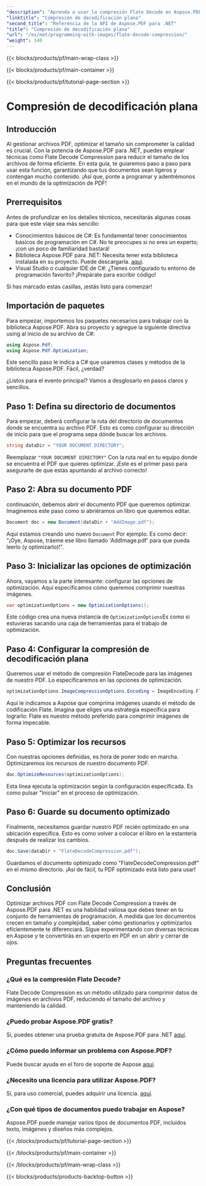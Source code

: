 ```yaml
---
"description": "Aprenda a usar la compresión Flate Decode en Aspose.PDF para .NET. Optimice el tamaño de sus archivos PDF eficientemente con esta guía paso a paso."
"linktitle": "Compresión de decodificación plana"
"second_title": "Referencia de la API de Aspose.PDF para .NET"
"title": "Compresión de decodificación plana"
"url": "/es/net/programming-with-images/flate-decode-compression/"
"weight": 140
---
```


{{< blocks/products/pf/main-wrap-class >}}

{{< blocks/products/pf/main-container >}}

{{< blocks/products/pf/tutorial-page-section >}}

# Compresión de decodificación plana

## Introducción

Al gestionar archivos PDF, optimizar el tamaño sin comprometer la calidad es crucial. Con la potencia de Aspose.PDF para .NET, puedes emplear técnicas como Flate Decode Compression para reducir el tamaño de los archivos de forma eficiente. En esta guía, te guiaremos paso a paso para usar esta función, garantizando que tus documentos sean ligeros y contengan mucho contenido. ¡Así que, ponte a programar y adentrémonos en el mundo de la optimización de PDF!

## Prerrequisitos

Antes de profundizar en los detalles técnicos, necesitarás algunas cosas para que este viaje sea más sencillo:

- Conocimientos básicos de C#: Es fundamental tener conocimientos básicos de programación en C#. No te preocupes si no eres un experto; ¡con un poco de familiaridad bastará!
- Biblioteca Aspose.PDF para .NET: Necesita tener esta biblioteca instalada en su proyecto. Puede descargarla. [aquí](https://releases.aspose.com/pdf/net/).
- Visual Studio o cualquier IDE de C#: ¿Tienes configurado tu entorno de programación favorito? ¡Prepárate para escribir código!

Si has marcado estas casillas, ¡estás listo para comenzar!

## Importación de paquetes

Para empezar, importemos los paquetes necesarios para trabajar con la biblioteca Aspose.PDF. Abra su proyecto y agregue la siguiente directiva using al inicio de su archivo de C#:

```csharp
using Aspose.Pdf;
using Aspose.Pdf.Optimization;
```

Este sencillo paso le indica a C# que usaremos clases y métodos de la biblioteca Aspose.PDF. Fácil, ¿verdad?

¿Listos para el evento principal? Vamos a desglosarlo en pasos claros y sencillos.

## Paso 1: Defina su directorio de documentos

Para empezar, deberá configurar la ruta del directorio de documentos donde se encuentra su archivo PDF. Esto es como configurar su dirección de inicio para que el programa sepa dónde buscar los archivos.

```csharp
string dataDir = "YOUR DOCUMENT DIRECTORY";
```
Reemplazar `"YOUR DOCUMENT DIRECTORY"` Con la ruta real en tu equipo donde se encuentra el PDF que quieres optimizar. ¡Este es el primer paso para asegurarte de que estás apuntando al archivo correcto!

## Paso 2: Abra su documento PDF

continuación, debemos abrir el documento PDF que queremos optimizar. Imaginemos este paso como si abriéramos un libro que queremos editar.

```csharp
Document doc = new Document(dataDir + "AddImage.pdf");
```
Aquí estamos creando uno nuevo `Document` Por ejemplo. Es como decir: "¡Oye, Aspose, tráeme ese libro llamado 'AddImage.pdf' para que pueda leerlo (y optimizarlo)!".

## Paso 3: Inicializar las opciones de optimización

Ahora, vayamos a la parte interesante: configurar las opciones de optimización. Aquí especificamos cómo queremos comprimir nuestras imágenes.

```csharp
var optimizationOptions = new OptimizationOptions();
```
Este código crea una nueva instancia de `OptimizationOptions`Es como si estuvieras sacando una caja de herramientas para el trabajo de optimización.

## Paso 4: Configurar la compresión de decodificación plana

Queremos usar el método de compresión FlateDecode para las imágenes de nuestro PDF. Lo especificaremos en las opciones de optimización.

```csharp
optimizationOptions.ImageCompressionOptions.Encoding = ImageEncoding.Flate;
```
Aquí le indicamos a Aspose que comprima imágenes usando el método de codificación Flate. Imagina que eliges una estrategia específica para lograrlo: Flate es nuestro método preferido para comprimir imágenes de forma impecable.

## Paso 5: Optimizar los recursos

Con nuestras opciones definidas, es hora de poner todo en marcha. Optimizaremos los recursos de nuestro documento PDF.

```csharp
doc.OptimizeResources(optimizationOptions);
```
Esta línea ejecuta la optimización según la configuración especificada. Es como pulsar "Iniciar" en el proceso de optimización.

## Paso 6: Guarde su documento optimizado

Finalmente, necesitamos guardar nuestro PDF recién optimizado en una ubicación específica. Esto es como volver a colocar el libro en la estantería después de realizar los cambios.

```csharp
doc.Save(dataDir + "FlateDecodeCompression.pdf");
```
Guardamos el documento optimizado como "FlateDecodeCompression.pdf" en el mismo directorio. ¡Así de fácil, tu PDF optimizado está listo para usar!

## Conclusión

Optimizar archivos PDF con Flate Decode Compression a través de Aspose.PDF para .NET es una habilidad valiosa que debes tener en tu conjunto de herramientas de programación. A medida que los documentos crecen en tamaño y complejidad, saber cómo gestionarlos y optimizarlos eficientemente te diferenciará. Sigue experimentando con diversas técnicas en Aspose y te convertirás en un experto en PDF en un abrir y cerrar de ojos.

## Preguntas frecuentes

### ¿Qué es la compresión Flate Decode?  
Flate Decode Compression es un método utilizado para comprimir datos de imágenes en archivos PDF, reduciendo el tamaño del archivo y manteniendo la calidad.

### ¿Puedo probar Aspose.PDF gratis?  
Sí, puedes obtener una prueba gratuita de Aspose.PDF para .NET [aquí](https://releases.aspose.com/).

### ¿Cómo puedo informar un problema con Aspose.PDF?  
Puede buscar ayuda en el foro de soporte de Aspose [aquí](https://forum.aspose.com/c/pdf/10).

### ¿Necesito una licencia para utilizar Aspose.PDF?  
Sí, para uso comercial, puedes adquirir una licencia. [aquí](https://purchase.aspose.com/buy).

### ¿Con qué tipos de documentos puedo trabajar en Aspose?  
Aspose.PDF puede manejar varios tipos de documentos PDF, incluidos texto, imágenes y diseños más complejos.

{{< /blocks/products/pf/tutorial-page-section >}}

{{< /blocks/products/pf/main-container >}}

{{< /blocks/products/pf/main-wrap-class >}}

{{< blocks/products/products-backtop-button >}}